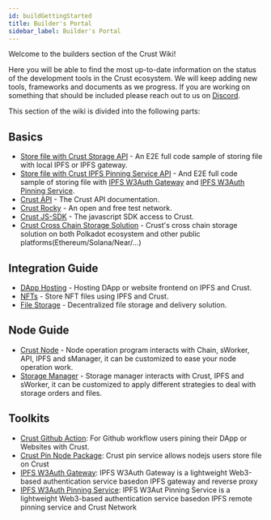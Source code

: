 ```yaml
---
id: buildGettingStarted
title: Builder's Portal
sidebar_label: Builder's Portal
---
```


Welcome to the builders section of the Crust Wiki!

Here you will be able to find the most up-to-date information on the status of the development tools in the Crust ecosystem. We will keep adding new tools, frameworks and documents as we progress. If you are working on something that should be included please reach out to us on [Discord](https://discord.gg/D97GGQndmx).

This section of the wiki is divided into the following parts:

## Basics

- [Store file with Crust Storage API](build-file-storing-demo.md) - An E2E full code sample of storing file with local IPFS or IPFS gateway.
- [Store file with Crust IPFS Pinning Service API](build-file-storing-gw-demo.md) - And E2E full code sample of storing file with [IPFS W3Auth Gateway](build-ipfs-web3-auth-gateway.md) and [IPFS W3Auth Pinning Service](build-ipfs-w3auth-pinning-service.md).
- [Crust API](https://apps.crust.network/docs/) - The Crust API documentation.
- [Crust Rocky](build-rocky-guidance.md) - An open and free test network.
- [Crust JS-SDK](https://github.com/crustio/crust.js) - The javascript SDK access to Crust.
- [Crust Cross Chain Storage Solution](build-cross-chain-solution.md) - Crust's cross chain storage solution on both Polkadot ecosystem and other public platforms(Ethereum/Solana/Near/...)

## Integration Guide

- [DApp Hosting](build-integration-website-hosting.md) - Hosting DApp or website frontend on IPFS and Crust.
- [NFTs](build-integration-nft-data.md) - Store NFT files using IPFS and Crust.
- [File Storage](build-integration-content-storage-delivery.md) - Decentralized file storage and delivery solution.

## Node Guide

- [Crust Node](build-node.md) - Node operation program interacts with Chain, sWorker, API, IPFS and sManager, it can be customized to ease your node operation work.
- [Storage Manager](build-smanager.md) - Storage manager interacts with Crust, IPFS and sWorker, it can be customized to apply different strategies to deal with storage orders and files.

## Toolkits

- [Crust Github Action](https://github.com/crustio/ipfs-crust-action): For Github workflow users pining their DApp or Websites with Crust.
- [Crust Pin Node Package](https://github.com/crustio/crust.js/tree/mainnet/packages/crust-pin): Crust pin service allows nodejs users store file on Crust
- [IPFS W3Auth Gateway](build-ipfs-web3-auth-gateway.md): IPFS W3Auth Gateway is a lightweight Web3-based authentication service basedon IPFS gateway and reverse proxy
- [IPFS W3Auth Pinning Service](build-ipfs-w3auth-pinning-service.md): IPFS W3Aut Pinning Service is a lightweight Web3-based authentication service basedon IPFS remote pinning service and Crust Network
